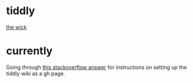# tiddly
[the wick](index.html)

# currently

Going through [this stackoverflow answer](https://stackoverflow.com/a/8446391/27412319) for instructions on setting up the tiddly wiki as a gh page.
